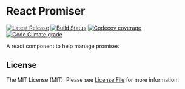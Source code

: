 # React Promiser

[![Latest Release](https://img.shields.io/github/release/bycedric/react-promiser/all.svg?style=flat-square)](https://github.com/bycedric/react-promiser/releases)
[![Build Status](https://img.shields.io/travis/byCedric/react-promiser/master.svg?style=flat-square)](https://travis-ci.org/byCedric/react-promiser)
[![Codecov coverage](https://img.shields.io/codecov/c/github/byCedric/react-promiser.svg?style=flat-square)](https://codecov.io/gh/byCedric/react-promiser)
[![Code Climate grade](https://img.shields.io/codeclimate/maintainability/byCedric/react-promiser.svg?style=flat-square)](https://codeclimate.com/github/byCedric/react-promiser)

A react component to help manage promises

## License

The MIT License (MIT). Please see [License File](LICENSE.md) for more information.
